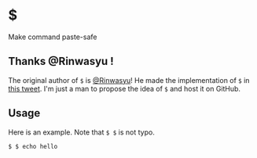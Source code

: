 # $

Make command paste-safe

## Thanks @Rinwasyu !

The original author of `$` is [@Rinwasyu](https://github.com/Rinwasyu)! He made the implementation of `$` in [this tweet](https://twitter.com/Rinwasyu/status/1204738450496163840). I'm just a man to propose the idea of `$` and host it on GitHub.

## Usage

Here is an example. Note that `$ $` is not typo.

```bash
$ $ echo hello
```
